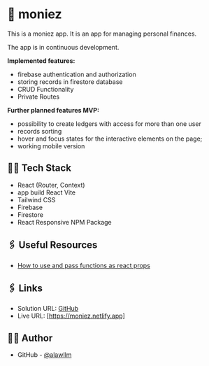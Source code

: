 # 💸 moniez

This is a moniez app.
It is an app for managing personal finances.

The app is in continuous development.

**Implemented features:**

- firebase authentication and authorization
- storing records in firestore database
- CRUD Functionality
- Private Routes

**Further planned features MVP:**

- possibility to create ledgers with access for more than one user
- records sorting
- hover and focus states for the interactive elements on the page;
- working mobile version

## 👨‍💻 Tech Stack

- React (Router, Context)
- app build React Vite
- Tailwind CSS
- Firebase
- Firestore
- React Responsive NPM Package

## 🖇️ Useful Resources

- [How to use and pass functions as react props](https://medium.com/@kkm2059/how-to-use-and-pass-functions-as-props-react-ff677f5bca0b)

## 🖇️ Links

- Solution URL: [GitHub](https://github.com/alawllm/moniez)
- Live URL: [https://moniez.netlify.app]

## 👧🏻 Author

- GitHub - [@alawllm](https://github.com/alawllm)
